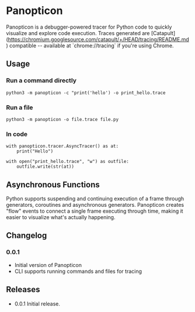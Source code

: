Panopticon
==========

Panopticon is a debugger-powered tracer for Python code to
quickly visualize and explore code execution. Traces generated are
\[Catapult\](<https://chromium.googlesource.com/catapult/+/HEAD/tracing/README.md>)
compatible -- available at \`chrome://tracing\` if you\'re using Chrome.

Usage
-----

### Run a command directly

``` {.python}
python3 -m panopticon -c "print('hello') -o print_hello.trace
```

### Run a file

``` {.python}
python3 -m panopticon -o file.trace file.py 
```

### In code

``` {.python}
with panopticon.tracer.AsyncTracer() as at:
    print("Hello")

with open("print_hello.trace", "w") as outfile:
    outfile.write(str(at))
```

Asynchronous Functions
----------------------

Python supports suspending and continuing execution of a frame through
generators, coroutines and asynchronous generators. Panopticon creates
\"flow\" events to connect a single frame executing through time, making
it easier to visualize what\'s actually happening.

Changelog
---------

### 0.0.1

-   Initial version of Panopticon
-   CLI supports running commands and files for tracing

Releases
--------

-   0.0.1 Initial release.
